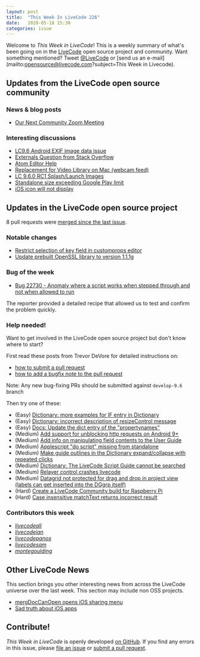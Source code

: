 ```yaml
---
layout: post
title:  "This Week In LiveCode 226"
date:   2020-05-18 15:30
categories: issue
---
```


Welcome to *This Week in LiveCode*!  This is a weekly summary of what's been
going on in the [LiveCode](https://livecode.com/) open source project and
community.  Want something mentioned?  Tweet
[@LiveCode](https://twitter.com/LiveCode) or
[send us an e-mail](mailto:opensource@livecode.com?subject=This Week in Livecode).

## Updates from the LiveCode open source community


### News & blog posts

- [Our Next Community Zoom Meeting](https://www.mail-archive.com/use-livecode@lists.runrev.com/msg108032.html)


### Interesting discussions

- [LC9.6 Android EXIF image data issue](https://www.mail-archive.com/use-livecode@lists.runrev.com/msg107981.html)
- [Externals Question from Stack Overflow](https://www.mail-archive.com/use-livecode@lists.runrev.com/msg107992.html)
- [Atom Editor Help](https://www.mail-archive.com/use-livecode@lists.runrev.com/msg108000.html)
- [Replacement for Video Library on Mac (webcam feed)](https://www.mail-archive.com/use-livecode@lists.runrev.com/msg108002.html)
- [LC 9.6.0 RC1 Splash/Launch Images](https://www.mail-archive.com/use-livecode@lists.runrev.com/msg108019.html)
- [Standalone size exceeding Google Play limit](http://forums.livecode.com/viewtopic.php?f=53&t=34106&p=191802#p191802)
- [iOS icon will not display](http://forums.livecode.com/viewtopic.php?t=34104&p=191751#p191751)

## Updates in the LiveCode open source project

8 pull requests were [merged since the last issue](https://github.com/search?q=org%3Alivecode+is%3Apublic+is%3Apr+is%3Amerged+merged%3A2020-05-12..2020-05-17&type=Issues).

<!---
### New LiveCode releases

- [Release 9.6.0 RC-1](https://www.mail-archive.com/use-livecode@lists.runrev.com/msg107938.html)
--->

### Notable changes

- [Restrict selection of key field in customprops editor](https://github.com/livecode/livecode-ide/pull/2133)
- [Update prebuilt OpenSSL library to version 1.1.1g](https://github.com/livecode/livecode/pull/7322)


### Bug of the week

- [Bug 22730 - Anomaly where a script works when stepped through and not when allowed to run](https://quality.livecode.com/show_bug.cgi?id=22730)

The reporter provided a detailed recipe that allowed us to test and confirm the problem quickly.


### Help needed!

Want to get involved in the LiveCode open source project but don't know where
to start?  

First read these posts from Trevor DeVore for detailed instructions on:

- [how to submit a pull request](https://www.mail-archive.com/use-livecode@lists.runrev.com/msg98530.html)
- [how to add a bugfix note to the pull request](https://www.mail-archive.com/use-livecode@lists.runrev.com/msg98611.html)

Note: Any new bug-fixing PRs should be submitted against `develop-9.6` branch

Then try one of these:

- (Easy) [Dictionary: more examples for IF entry in Dictionary](https://quality.livecode.com/show_bug.cgi?id=22589)
- (Easy) [Dictionary: incorrect description of resizeControl message](https://quality.livecode.com/show_bug.cgi?id=17118)
- (Easy) [Docs: Update the dict entry of the "propertynames"](https://quality.livecode.com/show_bug.cgi?id=7375)
- (Medium) [Add support for unblocking http requests on Android 9+](http://quality.livecode.com/show_bug.cgi?id=22400)
- (Medium) [Add info on manipulating field contents to the User Guide](http://quality.livecode.com/show_bug.cgi?id=18990)
- (Medium) [Applescript "do script" missing from standalone](http://quality.livecode.com/show_bug.cgi?id=20993)
- (Medium) [Make guide outlines in the Dictionary expand/collapse with repeated clicks](http://quality.livecode.com/show_bug.cgi?id=18184)
- (Medium) [Dictionary: The LiveCode Script Guide cannot be searched](http://quality.livecode.com/show_bug.cgi?id=15957)
- (Medium) [Relayer control crashes livecode](https://quality.livecode.com/show_bug.cgi?id=21460)
- (Medium) [Datagrid not protected for drag and drop in project view (labels can get inserted into the DGgrp itself)](https://quality.livecode.com/show_bug.cgi?id=21750)
- (Hard) [Create a LiveCode Community build for Raspberry Pi](http://forums.livecode.com/viewtopic.php?f=76&t=27912)
- (Hard) [Case insensitive matchText returns incorrect result](https://quality.livecode.com/show_bug.cgi?id=15312)


### Contributors this week

- *[livecodeali](https://github.com/livecodeali)*
- *[livecodeian](https://github.com/livecodeian)*
- *[livecodepanos](https://github.com/livecodepanos)*
- *[livecodesam](https://github.com/livecodesam)*
- *[montegoulding](https://github.com/montegoulding)*  



## Other LiveCode News

This section brings you other interesting news from across the LiveCode universe over the last week. This section may include non OSS projects.

- [mergDocCanOpen opens iOS sharing menu](https://www.mail-archive.com/use-livecode@lists.runrev.com/msg107976.html)
- [Sad truth about iOS apps](https://www.mail-archive.com/use-livecode@lists.runrev.com/msg108007.html)


<!---
## Upcoming events

* [SoCal LiveCode Group Meeting: March 5, Pasadena](https://forums.livecode.com/viewtopic.php?f=50&t=33729)
--->

## Contribute!

*This Week in LiveCode* is openly developed
[on GitHub](https://github.com/livecode/this-week-in-livecode).
If you find any errors in this issue, please
[file an issue](https://github.com/livecode/this-week-in-livecode/issues) or
[submit a pull request](https://github.com/livecode/this-week-in-livecode/pulls).
